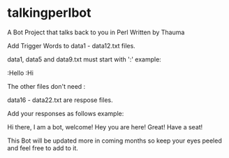 # talkingperlbot
A Bot Project that talks back to you in Perl
Written by Thauma

Add Trigger Words to data1 - data12.txt files.

data1, data5 and data9.txt must start with ':'
example:

:Hello
:Hi

The other files don't need :

data16 - data22.txt are respose files.

Add your responses as follows
example:

Hi there, I am a bot, welcome!
Hey you are here! Great! Have a seat!

This Bot will be updated more in coming months so keep your eyes peeled and feel free to add to it.
